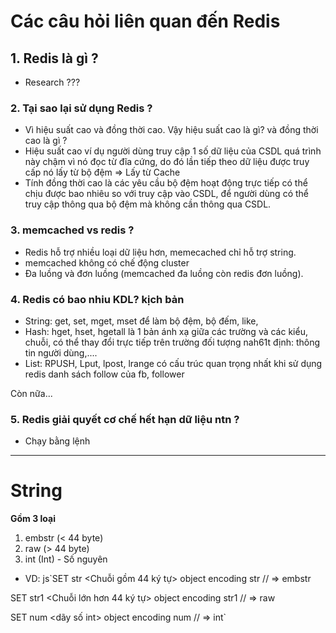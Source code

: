 # Các câu hỏi liên quan đến Redis

## 1. Redis là gì ?
- Research ???

### 2. Tại sao lại sử dụng Redis ?
- Vì hiệu suất cao và đồng thời cao. Vậy hiệu suất cao là gì? và đồng thời cao là gì ?
- Hiệu suất cao ví dụ người dùng truy cập 1 số dữ liệu của CSDL quá trình này chậm vì nó đọc từ đĩa cứng, do đó lần tiếp theo dữ liệu được truy cấp nó lấy từ bộ đệm => Lấy từ Cache
- Tính đồng thời cao là các yêu cầu bộ đệm hoạt động trực tiếp có thể chịu được bao nhiêu so với truy cập vào CSDL, để người dùng có thể truy cập thông qua bộ đệm mà không cần thông qua CSDL.

### 3. memcached vs redis ?
- Redis hỗ trợ nhiều loại dữ liệu hơn, memecached chỉ hỗ trợ string.
- memcached không có chế động cluster
- Đa luồng và đơn luồng (memcached đa luồng còn redis đơn luồng).

### 4. Redis có bao nhiu KDL? kịch bản
- String: get, set, mget, mset
để làm bộ đệm, bộ đếm, like, 
- Hash: hget, hset, hgetall
là 1 bản ánh xạ giữa các trường và các kiểu, chuỗi, có thể thay đổi trực tiếp trên trường đối tượng nah61t định: thông tin người dùng,....
- List: RPUSH, Lput, lpost, lrange
có cấu trúc quan trọng nhất khi sử dụng redis
danh sách follow của fb, follower

Còn nữa...
### 5. Redis giải quyết cơ chế hết hạn dữ liệu ntn ?
- Chạy bằng lệnh

***

# String
**Gồm 3 loại**
1. embstr (< 44 byte)
2. raw (> 44 byte)
3. int (Int) - Số nguyên

- VD: 
js`SET str <Chuỗi gồm 44 ký tự>
object encoding str // => embstr

SET str1 <Chuỗi lớn hơn 44 ký tự>
object encoding str1 // => raw

SET num <dãy số int>
object encoding num // => int`
